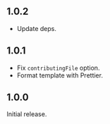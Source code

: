 ## 1.0.2

- Update deps.

## 1.0.1

- Fix `contributingFile` option.
- Format template with Prettier.

## 1.0.0

Initial release.
